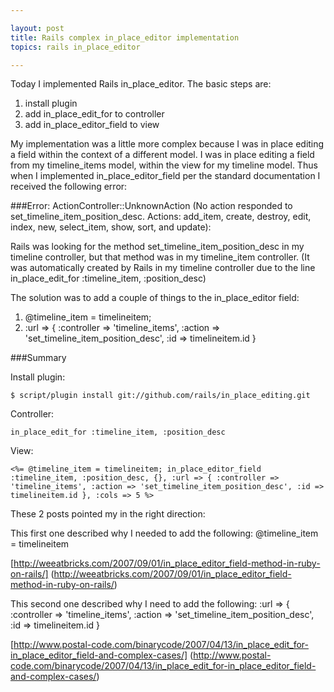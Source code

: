 ```yaml
---

layout: post
title: Rails complex in_place_editor implementation
topics: rails in_place_editor

---
```


Today I implemented Rails in_place_editor. The basic steps are:

1. install plugin
2. add in_place_edit_for to controller
3. add in_place_editor_field to view

My implementation was a little more complex because I was in place editing a field within the context of a different model. 
I was in place editing a field from my timeline_items model, within the view for my timeline model. 
Thus when I implemented in_place_editor_field per the standard documentation I received the following error:

###Error: ActionController::UnknownAction (No action responded to set_timeline_item_position_desc. Actions: add_item, create, destroy, edit, index, new, select_item, show, sort, and update):

Rails was looking for the method set_timeline_item_position_desc in my timeline controller, but that method was in my timeline_item controller. (It was automatically created by Rails in my timeline controller due to the line in_place_edit_for :timeline_item, :position_desc)

The solution was to add a couple of things to the in_place_editor field:

1. @timeline_item = timelineitem;
2. :url => { :controller => 'timeline_items', :action => 'set_timeline_item_position_desc', :id => timelineitem.id }

###Summary

Install plugin: 

`$ script/plugin install git://github.com/rails/in_place_editing.git`

Controller: 

`in_place_edit_for :timeline_item, :position_desc`

View:

`<%= @timeline_item = timelineitem; in_place_editor_field :timeline_item, :position_desc, {}, :url => { :controller => 'timeline_items', :action => 'set_timeline_item_position_desc', :id => timelineitem.id }, :cols => 5 %>`
                                           


These 2 posts pointed my in the right direction:

This first one described why I needed to add the following: @timeline_item = timelineitem

[http://weeatbricks.com/2007/09/01/in_place_editor_field-method-in-ruby-on-rails/]
(http://weeatbricks.com/2007/09/01/in_place_editor_field-method-in-ruby-on-rails/)


This second one described why I need to add the following: :url => { :controller => 'timeline_items', :action => 'set_timeline_item_position_desc', :id => timelineitem.id }


[http://www.postal-code.com/binarycode/2007/04/13/in_place_edit_for-in_place_editor_field-and-complex-cases/]
(http://www.postal-code.com/binarycode/2007/04/13/in_place_edit_for-in_place_editor_field-and-complex-cases/)
